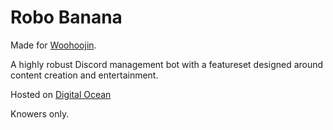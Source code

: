 # Robo Banana

Made for [Woohoojin](https://twitch.tv/woohoojin).

A highly robust Discord management bot with a featureset designed around content creation and entertainment.

Hosted on [Digital Ocean](https://m.do.co/c/4ec28adf00bb)

Knowers only.
